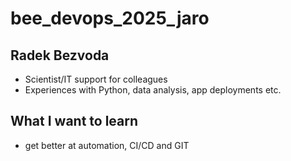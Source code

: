 # bee_devops_2025_jaro

## Radek Bezvoda
- Scientist/IT support for colleagues
- Experiences with Python, data analysis, app deployments etc.


## What I want to learn
- get better at automation, CI/CD and GIT
